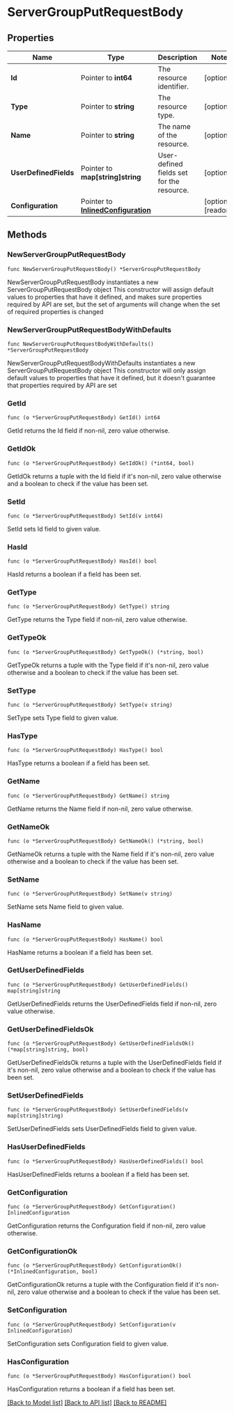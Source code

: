 # ServerGroupPutRequestBody

## Properties

Name | Type | Description | Notes
------------ | ------------- | ------------- | -------------
**Id** | Pointer to **int64** | The resource identifier. | [optional] 
**Type** | Pointer to **string** | The resource type. | [optional] 
**Name** | Pointer to **string** | The name of the resource. | [optional] 
**UserDefinedFields** | Pointer to **map[string]string** | User-defined fields set for the resource. | [optional] 
**Configuration** | Pointer to [**InlinedConfiguration**](InlinedConfiguration.md) |  | [optional] [readonly] 

## Methods

### NewServerGroupPutRequestBody

`func NewServerGroupPutRequestBody() *ServerGroupPutRequestBody`

NewServerGroupPutRequestBody instantiates a new ServerGroupPutRequestBody object
This constructor will assign default values to properties that have it defined,
and makes sure properties required by API are set, but the set of arguments
will change when the set of required properties is changed

### NewServerGroupPutRequestBodyWithDefaults

`func NewServerGroupPutRequestBodyWithDefaults() *ServerGroupPutRequestBody`

NewServerGroupPutRequestBodyWithDefaults instantiates a new ServerGroupPutRequestBody object
This constructor will only assign default values to properties that have it defined,
but it doesn't guarantee that properties required by API are set

### GetId

`func (o *ServerGroupPutRequestBody) GetId() int64`

GetId returns the Id field if non-nil, zero value otherwise.

### GetIdOk

`func (o *ServerGroupPutRequestBody) GetIdOk() (*int64, bool)`

GetIdOk returns a tuple with the Id field if it's non-nil, zero value otherwise
and a boolean to check if the value has been set.

### SetId

`func (o *ServerGroupPutRequestBody) SetId(v int64)`

SetId sets Id field to given value.

### HasId

`func (o *ServerGroupPutRequestBody) HasId() bool`

HasId returns a boolean if a field has been set.

### GetType

`func (o *ServerGroupPutRequestBody) GetType() string`

GetType returns the Type field if non-nil, zero value otherwise.

### GetTypeOk

`func (o *ServerGroupPutRequestBody) GetTypeOk() (*string, bool)`

GetTypeOk returns a tuple with the Type field if it's non-nil, zero value otherwise
and a boolean to check if the value has been set.

### SetType

`func (o *ServerGroupPutRequestBody) SetType(v string)`

SetType sets Type field to given value.

### HasType

`func (o *ServerGroupPutRequestBody) HasType() bool`

HasType returns a boolean if a field has been set.

### GetName

`func (o *ServerGroupPutRequestBody) GetName() string`

GetName returns the Name field if non-nil, zero value otherwise.

### GetNameOk

`func (o *ServerGroupPutRequestBody) GetNameOk() (*string, bool)`

GetNameOk returns a tuple with the Name field if it's non-nil, zero value otherwise
and a boolean to check if the value has been set.

### SetName

`func (o *ServerGroupPutRequestBody) SetName(v string)`

SetName sets Name field to given value.

### HasName

`func (o *ServerGroupPutRequestBody) HasName() bool`

HasName returns a boolean if a field has been set.

### GetUserDefinedFields

`func (o *ServerGroupPutRequestBody) GetUserDefinedFields() map[string]string`

GetUserDefinedFields returns the UserDefinedFields field if non-nil, zero value otherwise.

### GetUserDefinedFieldsOk

`func (o *ServerGroupPutRequestBody) GetUserDefinedFieldsOk() (*map[string]string, bool)`

GetUserDefinedFieldsOk returns a tuple with the UserDefinedFields field if it's non-nil, zero value otherwise
and a boolean to check if the value has been set.

### SetUserDefinedFields

`func (o *ServerGroupPutRequestBody) SetUserDefinedFields(v map[string]string)`

SetUserDefinedFields sets UserDefinedFields field to given value.

### HasUserDefinedFields

`func (o *ServerGroupPutRequestBody) HasUserDefinedFields() bool`

HasUserDefinedFields returns a boolean if a field has been set.

### GetConfiguration

`func (o *ServerGroupPutRequestBody) GetConfiguration() InlinedConfiguration`

GetConfiguration returns the Configuration field if non-nil, zero value otherwise.

### GetConfigurationOk

`func (o *ServerGroupPutRequestBody) GetConfigurationOk() (*InlinedConfiguration, bool)`

GetConfigurationOk returns a tuple with the Configuration field if it's non-nil, zero value otherwise
and a boolean to check if the value has been set.

### SetConfiguration

`func (o *ServerGroupPutRequestBody) SetConfiguration(v InlinedConfiguration)`

SetConfiguration sets Configuration field to given value.

### HasConfiguration

`func (o *ServerGroupPutRequestBody) HasConfiguration() bool`

HasConfiguration returns a boolean if a field has been set.


[[Back to Model list]](../README.md#documentation-for-models) [[Back to API list]](../README.md#documentation-for-api-endpoints) [[Back to README]](../README.md)


